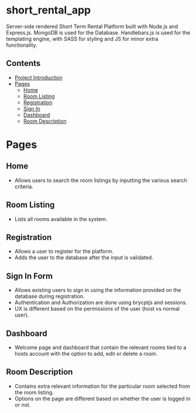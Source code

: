 # short_rental_app

Server-side rendered Short Term Rental Platform built with Node.js and Express.js. MongoDB is used for the Database. Handlebars.js is used for the templating engine, with SASS for styling and JS for minor extra functionality.

## Contents
- [Project Introduction](#project-intro)
- [Pages](#pages)
  - [Home](#home)
  - [Room Listing](#room-listing)
  - [Registration](#registration)
  - [Sign In](#sign-in)
  - [Dashboard](#dashboard)
  - [Room Description](#room-description)

<a id="pages"></a>
# Pages

<a id="home"></a>
## Home

- Allows users to search the room listings by inputting the various search criteria.

<a id="room-listing"></a>
## Room Listing

- Lists all rooms available in the system.

<a id="registration"></a>
## Registration

- Allows a user to register for the platform.
- Adds the user to the database after the input is validated.

<a id="sign-in"></a>
## Sign In Form

- Allows existing users to sign in using the information provided on the database during registration.
- Authentication and Authorization are done using brycptjs and sessions.
- UX is different based on the permissions of the user (host vs normal user).

<a id="dashboard"></a>
## Dashboard

- Welcome page and dashboard that contain the relevant rooms tied to a hosts account with the option to add, edit or delete a room.

<a id="room-description"></a>
## Room Description

- Contains extra relevant information for the particular room selected from the room listing.
- Options on the page are different based on whether the user is logged in or not.
